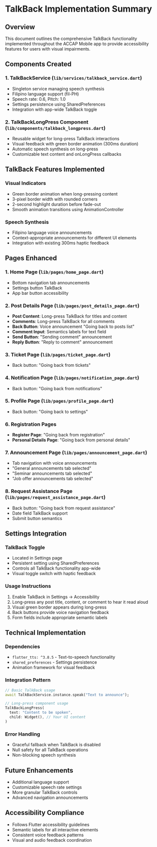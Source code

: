 # TalkBack Implementation Summary

## Overview
This document outlines the comprehensive TalkBack functionality implemented throughout the ACCAP Mobile app to provide accessibility features for users with visual impairments.

## Components Created

### 1. TalkBackService (`lib/services/talkback_service.dart`)
- Singleton service managing speech synthesis
- Filipino language support (fil-PH)
- Speech rate: 0.6, Pitch: 1.0
- Settings persistence using SharedPreferences
- Integration with app-wide TalkBack toggle

### 2. TalkBackLongPress Component (`lib/components/talkback_longpress.dart`)
- Reusable widget for long-press TalkBack interactions
- Visual feedback with green border animation (300ms duration)
- Automatic speech synthesis on long-press
- Customizable text content and onLongPress callbacks

## TalkBack Features Implemented

### Visual Indicators
- Green border animation when long-pressing content
- 3-pixel border width with rounded corners
- 2-second highlight duration before fade-out
- Smooth animation transitions using AnimationController

### Speech Synthesis
- Filipino language voice announcements
- Context-appropriate announcements for different UI elements
- Integration with existing 300ms haptic feedback

## Pages Enhanced

### 1. Home Page (`lib/pages/home_page.dart`)
- Bottom navigation tab announcements
- Settings button TalkBack
- App bar button accessibility

### 2. Post Details Page (`lib/pages/post_details_page.dart`)
- **Post Content**: Long-press TalkBack for titles and content
- **Comments**: Long-press TalkBack for all comments
- **Back Button**: Voice announcement "Going back to posts list"
- **Comment Input**: Semantics labels for text field
- **Send Button**: "Sending comment" announcement
- **Reply Button**: "Reply to comment" announcement

### 3. Ticket Page (`lib/pages/ticket_page.dart`)
- Back button: "Going back from tickets"

### 4. Notification Page (`lib/pages/notification_page.dart`)
- Back button: "Going back from notifications"

### 5. Profile Page (`lib/pages/profile_page.dart`)
- Back button: "Going back to settings"

### 6. Registration Pages
- **Register Page**: "Going back from registration"
- **Personal Details Page**: "Going back from personal details"

### 7. Announcement Page (`lib/pages/announcement_page.dart`)
- Tab navigation with voice announcements
- "General announcements tab selected"
- "Seminar announcements tab selected" 
- "Job offer announcements tab selected"

### 8. Request Assistance Page (`lib/pages/request_assistance_page.dart`)
- Back button: "Going back from request assistance"
- Date field TalkBack support
- Submit button semantics

## Settings Integration

### TalkBack Toggle
- Located in Settings page
- Persistent setting using SharedPreferences
- Controls all TalkBack functionality app-wide
- Visual toggle switch with haptic feedback

### Usage Instructions
1. Enable TalkBack in Settings → Accessibility
2. Long-press any post title, content, or comment to hear it read aloud
3. Visual green border appears during long-press
4. Back buttons provide voice navigation feedback
5. Form fields include appropriate semantic labels

## Technical Implementation

### Dependencies
- `flutter_tts: ^3.8.5` - Text-to-speech functionality
- `shared_preferences` - Settings persistence
- Animation framework for visual feedback

### Integration Pattern
```dart
// Basic TalkBack usage
await TalkBackService.instance.speak("Text to announce");

// Long-press component usage
TalkBackLongPress(
  text: "Content to be spoken",
  child: Widget(), // Your UI content
)
```

### Error Handling
- Graceful fallback when TalkBack is disabled
- Null safety for all TalkBack operations
- Non-blocking speech synthesis

## Future Enhancements
- Additional language support
- Customizable speech rate settings
- More granular TalkBack controls
- Advanced navigation announcements

## Accessibility Compliance
- Follows Flutter accessibility guidelines
- Semantic labels for all interactive elements
- Consistent voice feedback patterns
- Visual and audio feedback coordination
